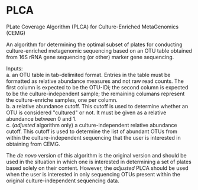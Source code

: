 # PLCA
PLate Coverage Algorithm (PLCA) for Culture-Enriched MetaGenomics (CEMG)

An algorithm for determining the optimal subset of plates for conducting culture-enriched metagenomic sequencing based on an OTU table obtained from 16S rRNA gene sequencing (or other) marker gene sequencing.

Inputs:  
a. an OTU table in tab-delimited format. Entries in the table must be formatted as relative abundance measures and not raw read counts. The first column is expected to be the OTU-IDi; the second column is expected to be the culture-independent sample; the remaining columans represent the culture-enriche samples, one per column.  
b. a relative abundance cutoff. This cutoff is used to determine whether an OTU is considered "cultured" or not. It must be given as a relative abundance between 0 and 1.  
c. (_adjusted_ algorithm only) a culture-independent relative abundance cutoff. This cutoff is used to determine the list of abundant OTUs from within the culture-independent sequencing that the user is interested in obtaining from CEMG.  

The _de novo_ version of this algorithm is the original version and should be used in the situation in which one is interested in determining a set of plates based solely on their content. However, the _adjusted_ PLCA should be used when the user is interested in only sequencing OTUs present within the original culture-independent sequencing data.
